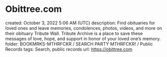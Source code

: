 # Obittree.com

created: October 3, 2022 5:06 AM (UTC)
description: Find obituaries for loved ones and leave memories, condolences, photos, videos, and more on their obituary Tribute Wall.                               Tribute Archive is a place to save these messages of love, hope, and support in honor of your loved one’s memory.
folder: BOOKMRKS-MTHRFCKR / SEARCH PARTY MTHRFCKR! / Public Records
tags: Search, public records
url: https://obittree.com